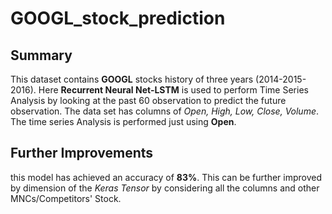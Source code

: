# GOOGL_stock_prediction

## Summary
This dataset contains **GOOGL** stocks history of three years (2014-2015-2016). Here **Recurrent Neural Net-LSTM** is used to perform Time Series Analysis by looking at the past 60 observation to predict the future observation. The data set has columns of _Open, High, Low, Close, Volume_. The time series Analysis is performed just using **Open**. 

## Further Improvements
this model has achieved an accuracy of **83%**. This can be further improved by dimension of the _Keras Tensor_ by considering all the columns and other MNCs/Competitors' Stock.

